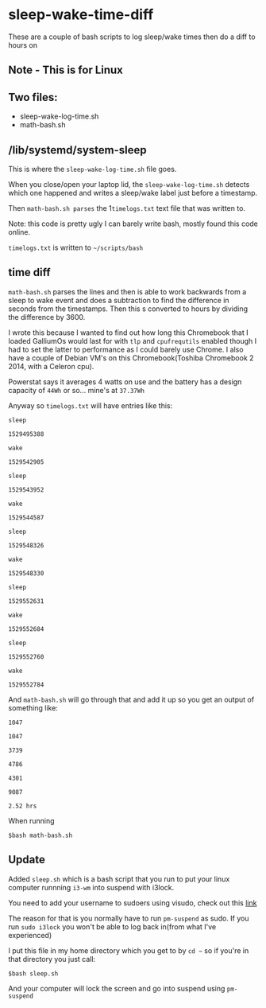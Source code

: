 # sleep-wake-time-diff
These are a couple of bash scripts to log sleep/wake times then do a diff to hours on

## Note - This is for Linux

## Two files:
* sleep-wake-log-time.sh
* math-bash.sh

## /lib/systemd/system-sleep
This is where the `sleep-wake-log-time.sh` file goes.

When you close/open your laptop lid, the `sleep-wake-log-time.sh` detects which one happened and writes a sleep/wake label just before a timestamp.

Then `math-bash.sh parses` the 1`timelogs.txt` text file that was written to.

Note: this code is pretty ugly I can barely write bash, mostly found this code online.

`timelogs.txt` is written to `~/scripts/bash`

## time diff

`math-bash.sh` parses the lines and then is able to work backwards from a sleep to wake event and does a subtraction to find the difference in seconds from the timestamps. Then this s converted to hours by dividing the difference by 3600.

I wrote this because I wanted to find out how long this Chromebook that I loaded GalliumOs would last for with `tlp` and `cpufrequtils` enabled though I had to set the latter to performance as I could barely use Chrome. I also have a couple of Debian VM's on this Chromebook(Toshiba Chromebook 2 2014, with a Celeron cpu).

Powerstat says it averages 4 watts on use and the battery has a design capacity of ```44Wh``` or so... mine's at ```37.37Wh```

Anyway so `timelogs.txt` will have entries like this:

`sleep`

`1529495388`

`wake`

`1529542905`

`sleep`

`1529543952`

`wake`

`1529544587`

`sleep`

`1529548326`

`wake`

`1529548330`

`sleep`

`1529552631`

`wake`

`1529552684`

`sleep`

`1529552760`

`wake`

`1529552784`

And `math-bash.sh` will go through that and add it up so you get an output of something like:

`1047`

`1047`

`3739`

`4786`

`4301`

`9087`

`2.52 hrs`

When running

`$bash math-bash.sh`

## Update

Added `sleep.sh` which is a bash script that you run to put your linux computer runnning `i3-wm` into suspend with i3lock.

You need to add your username to sudoers using visudo, check out this [link](https://askubuntu.com/questions/136356/allow-root-program-to-run-without-privileges)

The reason for that is you normally have to run `pm-suspend` as sudo. If you run `sudo i3lock` you won't be able to log back in(from what I've experienced)

I put this file in my home directory which you get to by `cd ~` so if you're in that directory you just call:

`$bash sleep.sh`

And your computer will lock the screen and go into suspend using `pm-suspend`
